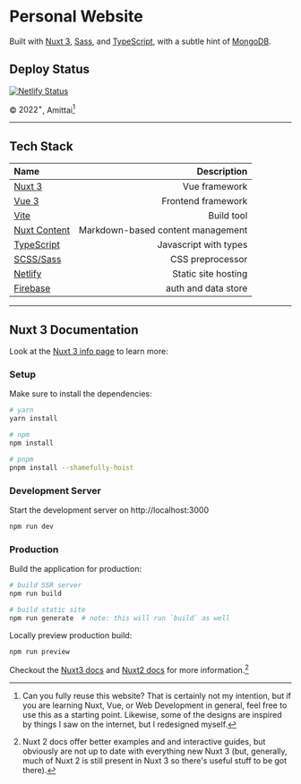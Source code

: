 # Personal Website

Built with [Nuxt 3](https://nuxt.com/v3),
[Sass](https://sass-lang.com), and [TypeScript](https://www.typescriptlang.org),
with a subtle hint of [MongoDB](https://www.mongodb.com).

## Deploy Status

[![Netlify Status](https://api.netlify.com/api/v1/badges/e0f5d7d0-9d2a-45ae-8962-6e3af2ec4cf3/deploy-status)](https://app.netlify.com/sites/amittai/deploys)

&copy; ${2022}^{+}$, Amittai[^1]

---

## Tech Stack

| Name | Description |
| :--- | ---: |
| [Nuxt 3](https://nuxt.com/v3) | Vue framework |
| [Vue 3](https://vuejs.org/) | Frontend framework |
| [Vite](https://vitejs.dev) | Build tool |
| [Nuxt Content](https://content.nuxtjs.org/) | Markdown-based content management |
| [TypeScript](https://www.typescriptlang.org) | Javascript with types |
| [SCSS/Sass](https://sass-lang.com) | CSS preprocessor |
| [Netlify](https://www.netlify.com) | Static site hosting |
| [Firebase](https://firebase.google.com) | auth and data store |

---

## Nuxt 3 Documentation

Look at the [Nuxt 3 info page](https://v3.nuxtjs.org) to learn more:

### Setup

Make sure to install the dependencies:

```bash
# yarn
yarn install

# npm
npm install

# pnpm
pnpm install --shamefully-hoist
```

### Development Server

Start the development server on http://localhost:3000

```bash
npm run dev
```

### Production

Build the application for production:

```bash
# build SSR server
npm run build

# build static site
npm run generate  # note: this will run `build` as well
```

Locally preview production build:

```bash
npm run preview
```

Checkout the [Nuxt3 docs](https://nuxt.com/docs)
and [Nuxt2 docs](https://nuxtjs.org/docs/) for more information.[^2]

[^1]: Can you fully reuse this website? That is certainly not my
      intention, but if you are learning Nuxt, Vue,
      or Web Development in general,
      feel free to use this as a starting point.
      Likewise, some of the designs are inspired by
      things I saw on the internet, but I redesigned myself.

[^2]: Nuxt 2 docs offer better examples and and interactive guides,
      but obviously are not up to date with everything new Nuxt 3
      (but, generally, much of Nuxt 2 is still present in Nuxt 3
      so there's useful stuff to be got there).
